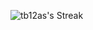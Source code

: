 ![tb12as's Streak](https://github-readme-streak-stats.herokuapp.com/?user=tb12as&theme=tokyonight&hide_border=true)
